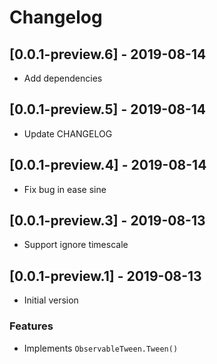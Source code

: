 # Changelog

## [0.0.1-preview.6] - 2019-08-14

* Add dependencies

## [0.0.1-preview.5] - 2019-08-14

* Update CHANGELOG

## [0.0.1-preview.4] - 2019-08-14

* Fix bug in ease sine

## [0.0.1-preview.3] - 2019-08-13

* Support ignore timescale

## [0.0.1-preview.1] - 2019-08-13

* Initial version

### Features

* Implements `ObservableTween.Tween()`
